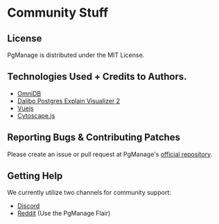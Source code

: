 # Community Stuff

## License

PgManage is distributed under the MIT License.

## Technologies Used + Credits to Authors.

- [OmniDB](https://github.com/OmniDB/OmniDB)
- [Dalibo Postgres Explain Visualizer 2](https://github.com/dalibo/pev2)
- [Vuejs](https://vuejs.org/)
- [Cytoscape.js](https://js.cytoscape.org/)

## Reporting Bugs & Contributing Patches

Please create an issue or pull request at PgManage's [official repository](https://github.com/commandprompt/pgmanage/issues).

## Getting Help

We currently utilize two channels for community support:
* [Discord](https://discord.gg/bW2hsax8We)
* [Reddit](https://reddit.com/r/postgresql) (Use the PgManage Flair)
